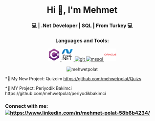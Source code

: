 <h1 align="center">Hi 👋, I'm Mehmet</h1>
<h3 align="center">💻 | .Net Developer | SQL | From Turkey 💻</h3>




<h3 align="center">Languages and Tools:</h3>
<p align="center"> <a href="https://www.w3schools.com/cs/" target="_blank" rel="noreferrer"> <img src="https://raw.githubusercontent.com/devicons/devicon/master/icons/csharp/csharp-original.svg" alt="csharp" width="40" height="40"/> </a> <a href="https://dotnet.microsoft.com/" target="_blank" rel="noreferrer"> <img src="https://raw.githubusercontent.com/devicons/devicon/master/icons/dot-net/dot-net-original-wordmark.svg" alt="dotnet" width="40" height="40"/> </a> <a href="https://git-scm.com/" target="_blank" rel="noreferrer"> <img src="https://www.vectorlogo.zone/logos/git-scm/git-scm-icon.svg" alt="git" width="40" height="40"/> </a> <a href="https://www.microsoft.com/en-us/sql-server" target="_blank" rel="noreferrer"> <img src="https://www.svgrepo.com/show/303229/microsoft-sql-server-logo.svg" alt="mssql" width="40" height="40"/> </a> <a href="https://www.oracle.com/" target="_blank" rel="noreferrer"> <img src="https://raw.githubusercontent.com/devicons/devicon/master/icons/oracle/oracle-original.svg" alt="oracle" width="40" height="40"/> </a> </p>





<div align="center"> 
<p><img align="center" src="https://github-readme-stats.vercel.app/api/top-langs?username=mehwetpolat&show_icons=true&locale=en&layout=compact" alt="mehwetpolat" /></p>
</a>
</div>



*🔭 My New Project: Quizcim https://github.com/mehwetpolat/Quizs
<p></p>
*🔭 MY Project: Periyodik Bakimci https://github.com/mehwetpolat/periyodikbakimci





<h3 align="left">Connect with me:
<a href="https://www.linkedin.com/in/mehwet-polat/" target="blank"><img align="center" src="https://raw.githubusercontent.com/rahuldkjain/github-profile-readme-generator/master/src/images/icons/Social/linked-in-alt.svg" alt="https://www.linkedin.com/in/mehmet-polat-58b6b4234/" height="30" width="40" /></a>
</h3>
